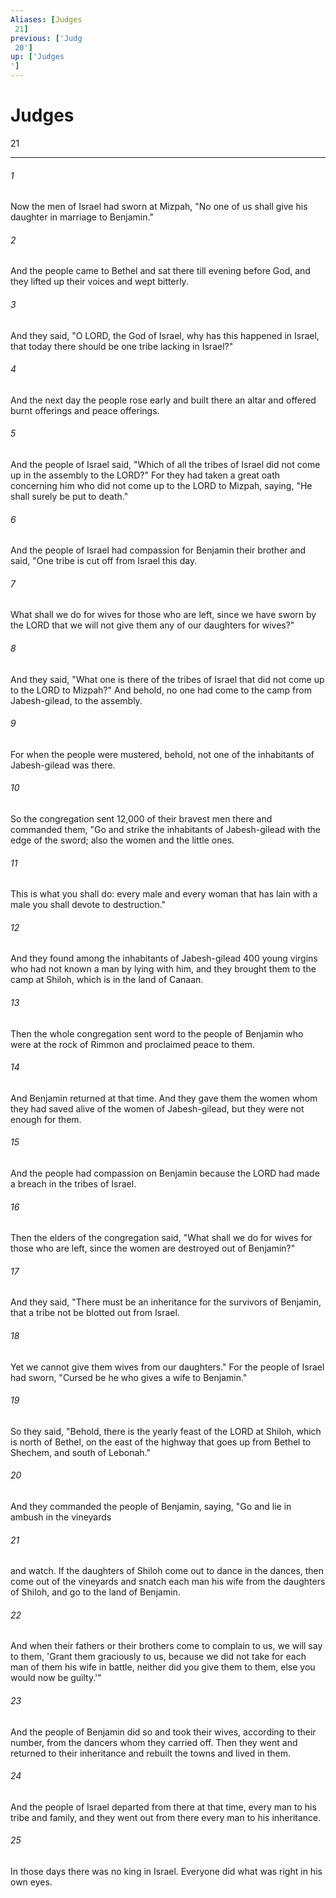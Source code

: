 ```yaml
---
Aliases: [Judges 21]
previous: ['Judg 20']
up: ['Judges']
---
```

# Judges 21

***
 

###### 1 
Now the men of Israel had sworn at Mizpah, "No one of us shall give his daughter in marriage to Benjamin."  

###### 2 
And the people came to Bethel and sat there till evening before God, and they lifted up their voices and wept bitterly.  

###### 3 
And they said, "O LORD, the God of Israel, why has this happened in Israel, that today there should be one tribe lacking in Israel?"  

###### 4 
And the next day the people rose early and built there an altar and offered burnt offerings and peace offerings.  

###### 5 
And the people of Israel said, "Which of all the tribes of Israel did not come up in the assembly to the LORD?" For they had taken a great oath concerning him who did not come up to the LORD to Mizpah, saying, "He shall surely be put to death."  

###### 6 
And the people of Israel had compassion for Benjamin their brother and said, "One tribe is cut off from Israel this day.  

###### 7 
What shall we do for wives for those who are left, since we have sworn by the LORD that we will not give them any of our daughters for wives?"  

###### 8 
And they said, "What one is there of the tribes of Israel that did not come up to the LORD to Mizpah?" And behold, no one had come to the camp from Jabesh-gilead, to the assembly.  

###### 9 
For when the people were mustered, behold, not one of the inhabitants of Jabesh-gilead was there.  

###### 10 
So the congregation sent 12,000 of their bravest men there and commanded them, "Go and strike the inhabitants of Jabesh-gilead with the edge of the sword; also the women and the little ones.  

###### 11 
This is what you shall do: every male and every woman that has lain with a male you shall devote to destruction."  

###### 12 
And they found among the inhabitants of Jabesh-gilead 400 young virgins who had not known a man by lying with him, and they brought them to the camp at Shiloh, which is in the land of Canaan.  

###### 13 
Then the whole congregation sent word to the people of Benjamin who were at the rock of Rimmon and proclaimed peace to them.  

###### 14 
And Benjamin returned at that time. And they gave them the women whom they had saved alive of the women of Jabesh-gilead, but they were not enough for them.  

###### 15 
And the people had compassion on Benjamin because the LORD had made a breach in the tribes of Israel.  

###### 16 
Then the elders of the congregation said, "What shall we do for wives for those who are left, since the women are destroyed out of Benjamin?"  

###### 17 
And they said, "There must be an inheritance for the survivors of Benjamin, that a tribe not be blotted out from Israel.  

###### 18 
Yet we cannot give them wives from our daughters." For the people of Israel had sworn, "Cursed be he who gives a wife to Benjamin."  

###### 19 
So they said, "Behold, there is the yearly feast of the LORD at Shiloh, which is north of Bethel, on the east of the highway that goes up from Bethel to Shechem, and south of Lebonah."  

###### 20 
And they commanded the people of Benjamin, saying, "Go and lie in ambush in the vineyards  

###### 21 
and watch. If the daughters of Shiloh come out to dance in the dances, then come out of the vineyards and snatch each man his wife from the daughters of Shiloh, and go to the land of Benjamin.  

###### 22 
And when their fathers or their brothers come to complain to us, we will say to them, 'Grant them graciously to us, because we did not take for each man of them his wife in battle, neither did you give them to them, else you would now be guilty.'"  

###### 23 
And the people of Benjamin did so and took their wives, according to their number, from the dancers whom they carried off. Then they went and returned to their inheritance and rebuilt the towns and lived in them.  

###### 24 
And the people of Israel departed from there at that time, every man to his tribe and family, and they went out from there every man to his inheritance.  

###### 25 
In those days there was no king in Israel. Everyone did what was right in his own eyes.

